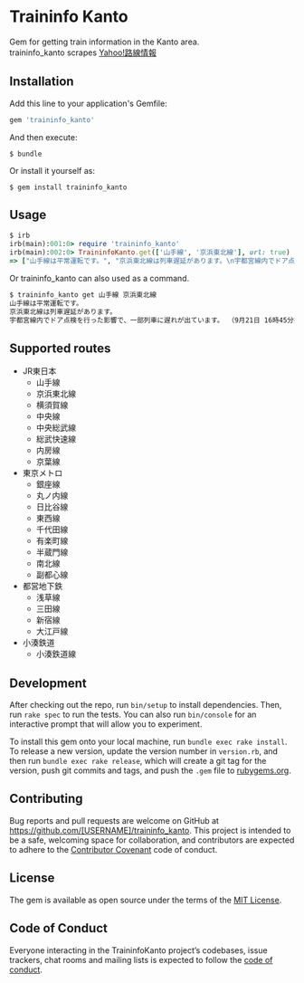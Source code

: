 # Traininfo Kanto

Gem for getting train information in the Kanto area.  
traininfo_kanto scrapes [Yahoo!路線情報](https://transit.yahoo.co.jp/traininfo/area/4/)  

## Installation

Add this line to your application's Gemfile:

```ruby
gem 'traininfo_kanto'
```

And then execute:

    $ bundle

Or install it yourself as:

    $ gem install traininfo_kanto

## Usage

```ruby
$ irb
irb(main):001:0> require 'traininfo_kanto'
irb(main):002:0> TraininfoKanto.get(['山手線', '京浜東北線'], url: true)
=> ["山手線は平常運転です。", "京浜東北線は列車遅延があります。\n宇都宮線内でドア点検を行った影響で、一部列車に遅れが出ています。 （9月21日 16時45分掲載）\nhttps://transit.yahoo.co.jp/traininfo/detail/22/0/"]
```

Or traininfo_kanto can also used as a command.

```sh
$ traininfo_kanto get 山手線 京浜東北線
山手線は平常運転です。
京浜東北線は列車遅延があります。
宇都宮線内でドア点検を行った影響で、一部列車に遅れが出ています。 （9月21日 16時45分掲載）
```

## Supported routes

- JR東日本
  - 山手線
  - 京浜東北線
  - 横須賀線
  - 中央線
  - 中央総武線
  - 総武快速線
  - 内房線
  - 京葉線
- 東京メトロ
  - 銀座線
  - 丸ノ内線
  - 日比谷線
  - 東西線
  - 千代田線
  - 有楽町線
  - 半蔵門線
  - 南北線
  - 副都心線
- 都営地下鉄
  - 浅草線
  - 三田線
  - 新宿線
  - 大江戸線
- 小湊鉄道
  - 小湊鉄道線

## Development

After checking out the repo, run `bin/setup` to install dependencies. Then, run `rake spec` to run the tests. You can also run `bin/console` for an interactive prompt that will allow you to experiment.

To install this gem onto your local machine, run `bundle exec rake install`. To release a new version, update the version number in `version.rb`, and then run `bundle exec rake release`, which will create a git tag for the version, push git commits and tags, and push the `.gem` file to [rubygems.org](https://rubygems.org).

## Contributing

Bug reports and pull requests are welcome on GitHub at https://github.com/[USERNAME]/traininfo_kanto. This project is intended to be a safe, welcoming space for collaboration, and contributors are expected to adhere to the [Contributor Covenant](http://contributor-covenant.org) code of conduct.

## License

The gem is available as open source under the terms of the [MIT License](https://opensource.org/licenses/MIT).

## Code of Conduct

Everyone interacting in the TraininfoKanto project’s codebases, issue trackers, chat rooms and mailing lists is expected to follow the [code of conduct](https://github.com/[USERNAME]/traininfo_kanto/blob/master/CODE_OF_CONDUCT.md).
